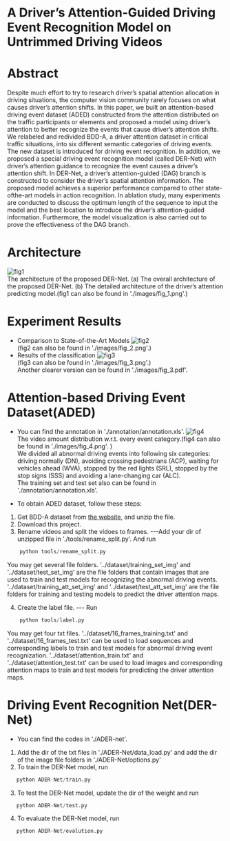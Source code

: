 # A Driver’s Attention-Guided Driving Event Recognition Model on Untrimmed Driving Videos
# Abstract
Despite much effort to try to research driver’s spatial attention allocation in driving situations, the computer vision community rarely focuses on what causes driver’s attention shifts. In this paper, we built an attention-based driving event dataset (ADED) constructed from the attention distributed on the traffic participants or elements and proposed a model using driver’s attention to better recognize the events that cause driver’s attention shifts. We relabeled and redivided BDD-A, a driver attention dataset in critical traffic situations, into six different semantic categories of driving events. The new dataset is introduced for driving event recognition. In addition, we proposed a special driving event recognition model (called DER-Net) with driver’s attention guidance to recognize the event causes a driver’s attention shift. In DER-Net, a driver’s attention-guided (DAG) branch is constructed to consider the driver’s spatial attention information. The proposed model achieves a superior performance compared to other state-ofthe-art models in action recognition. In ablation study, many experiments are conducted to discuss the optimum length of the sequence to input the model and the best location to introduce the driver’s attention-guided information. Furthermore, the model visualization is also carried out to prove the effectiveness of the DAG branch.

# Architecture

![fig1](https://github.com/10Messiah/ADED-ADER/blob/main/images/fig_1.png)  
The architecture of the proposed DER-Net. (a) The overall architecture of the proposed DER-Net. (b) The detailed architecture of the driver’s attention predicting model.(fig1 can also be found in './images/fig_1.png'.)

# Experiment Results
  * Comparison to State-of-the-Art Models
  ![fig2](https://github.com/10Messiah/ADED-ADER/blob/main/images/fig_2.png)  
  (fig2 can also be found in './images/fig_2.png'.)  
  * Results of the classification
  ![fig3](https://github.com/10Messiah/ADED-ADER/blob/main/images/fig_3.png)  
  (fig3 can also be found in './images/fig_3.png'.)  
  Another clearer version can be found in './images/fig_3.pdf'.
# Attention-based Driving Event Dataset(ADED)
   * You can find the annotation in './annotation/annotation.xls'.
   ![fig4](https://github.com/10Messiah/ADED-ADER/blob/main/images/fig_4.png)  
   The video amount distribution w.r.t. every event category.(fig4 can also be found in './images/fig_4.png'. )  
   We divided all abnormal driving events into following six categories:  
   driving normally (DN), avoiding crossing pedestrians (ACP), waiting for vehicles ahead (WVA), stopped by the red lights (SRL), stopped by the stop signs (SSS) and avoiding a lane-changing car (ALC).  
   The training set and test set also can be found in './annotation/annotation.xls'.
   
   
   * To obtain ADED dataset, follow these steps:
   1. Get BDD-A dataset from [the website](https://bdd-data.berkeley.edu/), and unzip the file.
   2. Download this project.
   3. Rename videos and split the vidoes to frames. ---Add your dir of unzipped file in './tools/rename_split.py'. And run
```python
    python tools/rename_split.py
 ``` 
   You may get several file folders. '../dataset/training_set_img' and '../dataset/test_set_img' are the file folders that contain images that are used to train and test models for recognizing the abnormal driving events. '../dataset/training_att_set_img' and '../dataset/test_att_set_img' are the file folders for training and testing models to predict the driver attention maps.
   
   4. Create the label file. --- Run
```python
    python tools/label.py
 ``` 
   You may get four txt files. '../dataset/16_frames_training.txt' and  '../dataset/16_frames_test.txt' can be used to load sequences and corresponding labels to train and test models for abnormal driving event recognization. '../dataset/attention_train.txt' and  '../dataset/attention_test.txt' can be used to load images and corresponding attention maps to train and test models for predicting the driver attention maps. 

# Driving Event Recognition Net(DER-Net)
 * You can find the codes in './ADER-net'.
 1. Add the dir of the txt files in './ADER-Net/data_load.py'  and  add the dir of the image file folders in './ADER-Net/options.py'
 2. To train the DER-Net model, run
 ```python
    python ADER-Net/train.py
 ``` 
 3. To test the DER-Net model, update the dir of the weight and run
 ```python
    python ADER-Net/test.py
 ``` 
 4. To evaluate the DER-Net model, run
 ```python
    python ADER-Net/evalution.py
 ``` 
